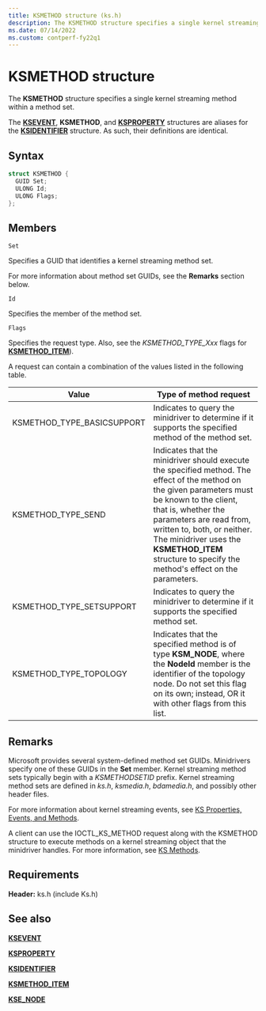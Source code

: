 ```yaml
---
title: KSMETHOD structure (ks.h)
description: The KSMETHOD structure specifies a single kernel streaming method within a method set.
ms.date: 07/14/2022
ms.custom: contperf-fy22q1
---
```


# KSMETHOD structure

The **KSMETHOD** structure specifies a single kernel streaming method within a method set.

The [**KSEVENT**](ksevent-structure.md), **KSMETHOD**, and [**KSPROPERTY**](ksproperty-structure.md) structures are aliases for the [**KSIDENTIFIER**](/windows-hardware/drivers/ddi/ks/ns-ks-ksidentifier) structure. As such, their definitions are identical.

## Syntax

```cpp
struct KSMETHOD {
  GUID Set;
  ULONG Id;
  ULONG Flags;
};
```

## Members

`Set`

Specifies a GUID that identifies a kernel streaming method set.

For more information about method set GUIDs, see the **Remarks** section below.

`Id`

Specifies the member of the method set.

`Flags`

Specifies the request type. Also, see the *KSMETHOD_TYPE_Xxx* flags for [**KSMETHOD_ITEM**](/windows-hardware/drivers/ddi/ks/ns-ks-ksmethod_item)).

A request can contain a combination of the values listed in the following table.

| Value | Type of method request |
|--|--|
| KSMETHOD_TYPE_BASICSUPPORT | Indicates to query the minidriver to determine if it supports the specified method of the method set. |
| KSMETHOD_TYPE_SEND | Indicates that the minidriver should execute the specified method. The effect of the method on the given parameters must be known to the client, that is, whether the parameters are read from, written to, both, or neither. The minidriver uses the **KSMETHOD_ITEM** structure to specify the method's effect on the parameters. |
| KSMETHOD_TYPE_SETSUPPORT | Indicates to query the minidriver to determine if it supports the specified method set. |
| KSMETHOD_TYPE_TOPOLOGY | Indicates that the specified method is of type **KSM_NODE**, where the **NodeId** member is the identifier of the topology node. Do not set this flag on its own; instead, OR it with other flags from this list. |

## Remarks

Microsoft provides several system-defined method set GUIDs. Minidrivers specify one of these GUIDs in the **Set** member. Kernel streaming method sets typically begin with a *KSMETHODSETID* prefix. Kernel streaming method sets are defined in *ks.h*, *ksmedia.h*, *bdamedia.h*, and possibly other header files.

For more information about kernel streaming events, see [KS Properties, Events, and Methods](ks-properties--events--and-methods.md).

A client can use the IOCTL_KS_METHOD request along with the KSMETHOD structure to execute methods on a kernel streaming object that the minidriver handles. For more information, see [KS Methods](./ks-methods.md).

## Requirements

**Header:** ks.h (include Ks.h)

## See also

[**KSEVENT**](ksevent-structure.md)

[**KSPROPERTY**](ksproperty-structure.md)

[**KSIDENTIFIER**](/windows-hardware/drivers/ddi/ks/ns-ks-ksidentifier)

[**KSMETHOD_ITEM**](/windows-hardware/drivers/ddi/ks/ns-ks-ksmethod_item)

[**KSE_NODE**](/windows-hardware/drivers/ddi/ks/ns-ks-kse_node)
